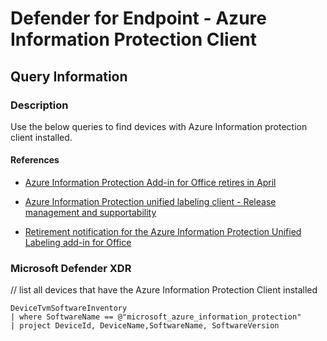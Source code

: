 # Defender for Endpoint - Azure Information Protection Client

## Query Information

### Description

Use the below queries to find devices with Azure Information protection client installed.

#### References

- [Azure Information Protection Add-in for Office retires in April](https://admin.microsoft.com/Adminportal/Home?ref=MessageCenter/:/messages/MC724833)

- [Azure Information Protection unified labeling client - Release management and supportability](https://learn.microsoft.com/en-us/azure/information-protection/rms-client/unifiedlabelingclient-version-release-history)

- [Retirement notification for the Azure Information Protection Unified Labeling add-in for Office](https://techcommunity.microsoft.com/t5/security-compliance-and-identity/retirement-notification-for-the-azure-information-protection/ba-p/3791908)

### Microsoft Defender XDR

// list all devices that have the Azure Information Protection Client installed

```kql
DeviceTvmSoftwareInventory
| where SoftwareName == @"microsoft_azure_information_protection"
| project DeviceId, DeviceName,SoftwareName, SoftwareVersion
```
